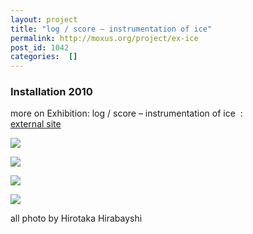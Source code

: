 ```yaml
---
layout: project
title: "log / score – instrumentation of ice"
permalink: http://moxus.org/project/ex-ice
post_id: 1042
categories:  []
---
```


### Installation 2010

more on Exhibition: log / score – instrumentation of ice  :  
[external site](http://ice.gzk.jp/ex/)


![](/images/project/0614-164452.jpg)

![](/images/project/0614-143542-590x442.jpg)

![](/images/project/0614-163736-590x442.jpg)

![](/images/project/0614-150446--590x442.jpg)

all photo by Hirotaka Hirabayshi

 